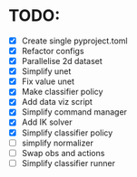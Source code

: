 # TODO:

- [x] Create single pyproject.toml
- [x] Refactor configs
- [x] Parallelise 2d dataset
- [x] Simplify unet
- [x] Fix value unet
- [x] Make classifier policy
- [x] Add data viz script
- [x] Simplify command manager
- [x] Add IK solver
- [x] Simplify classifier policy
- [ ] simplify normalizer
- [ ] Swap obs and actions
- [ ] Simplify classifier runner
